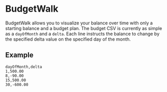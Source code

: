 # BudgetWalk

BudgetWalk allows you to visualize your balance over time with only a starting balance and a budget plan.  The budget CSV is currently as simple as a `dayOfMonth` and a `delta`.  Each line instructs the balance to change by the specified delta value on the specified day of the month.

## Example

```
dayOfMonth,delta
1,500.00
8,-90.00
15,500.00
30,-600.00
```
